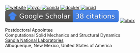 [![website](https://img.shields.io/website?down_message=offline&up_message=online&url=https%3A%2F%2Fmrbuche.github.io&label=Website)](https://mrbuche.github.io/)
[![pypi](https://img.shields.io/badge/PyPI-mrbuche-red?color=4B8BBE&logo=pypi&logoColor=FBE072)](https://pypi.org/user/mrbuche/)
[![conda](https://img.shields.io/badge/Anaconda-mrbuche-red?color=3EB049&logo=anaconda&logoColor=3EB049)](https://anaconda.org/mrbuche)
[![docker](https://img.shields.io/badge/Docker%20Hub-mrbuche-red?color=0db7ed&logo=docker&logoColor=0db7ed)](https://hub.docker.com/u/mrbuche)
[![orcid](https://img.shields.io/badge/ORCID-0000--0003--1892--0502-red?color=a6ce39&logo=orcid&logoColor=a6ce39)](https://orcid.org/0000-0003-1892-0502)
[![scholar](https://raw.githubusercontent.com/mrbuche/mrbuche/badges/badges/googleScholar.svg)](https://scholar.google.com/citations?user=YJ8Ei6AAAAAJ&hl)
[![xbox](https://img.shields.io/badge/Xbox-mrbuche88-%23107C10?logo=xbox)](https://account.xbox.com/en-us/profile?gamertag=mrbuche88)

Postdoctoral Appointee  
Computational Solid Mechanics and Structural Dynamics  
[Sandia National Laboratories](https://www.sandia.gov)  
Albuquerque, New Mexico, United States of America
